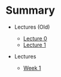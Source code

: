 # Summary

* Lectures (Old)
  - [Lecture 0](lectures-old/0.md)
  - [Lecture 1](lectures-old/1.md)

* Lectures
  - [Week 1](lectures/1.md)